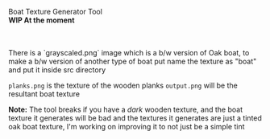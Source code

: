 Boat Texture Generator Tool <br> 
**WIP At the moment**

<br>
<br>
There is a `grayscaled.png` image which is a b/w version of Oak boat, to make a b/w version of another type of boat put 
name the texture as "boat" and put it inside src directory

`planks.png` is the texture of the wooden planks
`output.png` will be the resultant boat texture

**Note:** The tool breaks if you have a *dark* wooden texture, and the boat texture it generates will be bad
and the textures it generates are just a tinted oak boat texture, I'm working on improving it to not just be a simple tint


